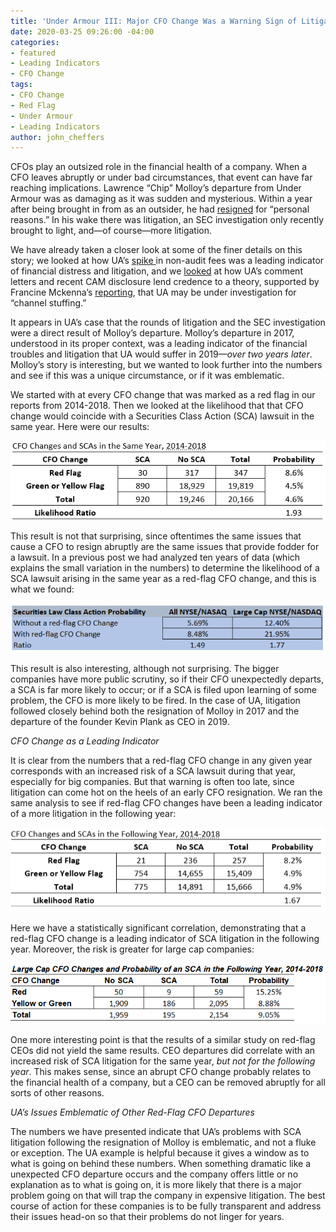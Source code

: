 ```yaml
---
title: 'Under Armour III: Major CFO Change Was a Warning Sign of Litigation'
date: 2020-03-25 09:26:00 -04:00
categories:
- featured
- Leading Indicators
- CFO Change
tags:
- CFO Change
- Red Flag
- Under Armour
- Leading Indicators
author: john_cheffers
---
```


CFOs play an outsized role in the financial health of a company.  When a CFO leaves abruptly or under bad circumstances, that event can have far reaching implications.  Lawrence “Chip” Molloy’s departure from Under Armour was as damaging as it was sudden and mysterious.  Within a year after being brought in from as an outsider, he had [resigned](https://www.sec.gov/Archives/edgar/data/1336917/000133691717000008/january312017form8-k.htm) for “personal reasons.”  In his wake there was litigation, an SEC investigation only recently brought to light, and—of course—more litigation.

We have already taken a closer look at some of the finer details on this story; we looked at how UA’s [spike ](https://blog.watchdogresearch.com/posts/under-armour-i-troubling-spike-in-non-audit-fees-went-ignored/)in non-audit fees was a leading indicator of financial distress and litigation, and we [looked](https://blog.watchdogresearch.com/posts/under-armour-part-ii-cam-raises-the-specter-of-channel-stuffing/) at how UA’s comment letters and recent CAM disclosure lend credence to a theory, supported by Francine Mckenna’s [reporting](https://thedig.substack.com/p/what-might-be-driving-the-criminal), that UA may be under investigation for “channel stuffing.” 
 
It appears in UA’s case that the rounds of litigation and the SEC investigation were a direct result of Molloy’s departure.  Molloy’s departure in 2017, understood in its proper context, was a leading indicator of the financial troubles and litigation that UA would suffer in 2019—*over two years later*.  Molloy’s story is interesting, but we wanted to look further into the numbers and see if this was a unique circumstance, or if it was emblematic.

We started with at every CFO change that was marked as a red flag in our reports from 2014-2018.  Then we looked at the likelihood that that CFO change would coincide with a Securities Class Action (SCA) lawsuit in the same year.  Here were our results:

![UA CFO Same Year.png](/uploads/UA%20CFO%20Same%20Year.png)
 
This result is not that surprising, since oftentimes the same issues that cause a CFO to resign abruptly are the same issues that provide fodder for a lawsuit. In a previous post we had analyzed ten years of data (which explains the small variation in the numbers) to determine the likelihood of a SCA lawsuit arising in the same year as a red-flag CFO change, and this is what we found:

![UA CFO same year by size.png](/uploads/UA%20CFO%20same%20year%20by%20size.png)
 
This result is also interesting, although not surprising.  The bigger companies have more public scrutiny, so if their CFO unexpectedly departs, a SCA is far more likely to occur; or if a SCA is filed upon learning of some problem, the CFO is more likely to be fired.  In the case of UA, litigation followed closely behind both the resignation of Molloy in 2017 and the departure of the founder Kevin Plank as CEO in 2019.

*CFO Change as a Leading Indicator*

It is clear from the numbers that a red-flag CFO change in any given year corresponds with an increased risk of a SCA lawsuit during that year, especially for big companies.  But that warning is often too late, since litigation can come hot on the heels of an early CFO resignation.  We ran the same analysis to see if red-flag CFO changes have been a leading indicator of a more litigation in the following year:

![UA CFO followingyr.png](/uploads/UA%20CFO%20followingyr.png)
 
Here we have a statistically significant correlation, demonstrating that a red-flag CFO change is a leading indicator of SCA litigation in the following year.  Moreover, the risk is greater for large cap companies:

![UA CFO followingyr by size.png](/uploads/UA%20CFO%20followingyr%20by%20size.png)
 
One more interesting point is that the results of a similar study on red-flag CEOs did not yield the same results.  CEO departures did correlate with an increased risk of SCA litigation for the same year, *but not for the following year*.  This makes sense, since an abrupt CFO change probably relates to the financial health of a company, but a CEO can be removed abruptly for all sorts of other reasons.

*UA’s Issues Emblematic of Other Red-Flag CFO Departures*

The numbers we have presented indicate that UA’s problems with SCA litigation following the resignation of Molloy is emblematic, and not a fluke or exception.  The UA example is helpful because it gives a window as to what is going on behind these numbers.  When something dramatic like a unexpected CFO departure occurs and the company offers little or no explanation as to what is going on, it is more likely that there is a major problem going on that will trap the company in expensive litigation.  The best course of action for these companies is to be fully transparent and address their issues head-on so that their problems do not linger for years. 
